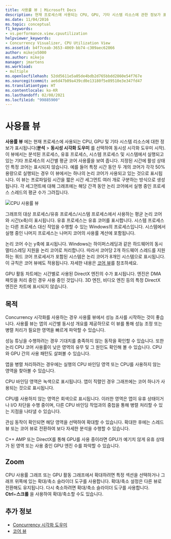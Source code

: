 ```yaml
---
title: 사용률 뷰 | Microsoft Docs
description: 현재 프로세스에 사용되는 CPU, GPU, 기타 시스템 리소스에 관한 정보가 표시되는 사용률 뷰에 관해 알아봅니다.
ms.date: 11/04/2016
ms.topic: conceptual
f1_keywords:
- vs.performance.view.cpuutilization
helpviewer_keywords:
- Concurrency Visualizer, CPU Utilization View
ms.assetid: b4f7ceab-3653-4069-bb74-c309aec62866
author: mikejo5000
ms.author: mikejo
manager: jmartens
ms.workload:
- multiple
ms.openlocfilehash: 52dd5611e5a05de4bdb2d765bbdd2860e54f767e
ms.sourcegitcommit: ae6d47b09a439cd0e13180f5e89510e3e347fd47
ms.translationtype: HT
ms.contentlocale: ko-KR
ms.lasthandoff: 02/08/2021
ms.locfileid: "99885900"
---
```

# <a name="utilization-view"></a>사용률 뷰
**사용률 뷰** 에는 현재 프로세스에 사용되는 CPU, GPU 및 기타 시스템 리소스에 대한 정보가 표시됩니다(**분석** > **동시성 시각화 도우미** 를 선택하여 동시성 시각화 도우미 시작). 이 뷰에서는 분석된 프로세스, 유휴 프로세스, 시스템 프로세스 및 시스템에서 실행되고 있는 기타 프로세스의 시간별 평균 코어 사용률을 보여 줍니다. 지정된 시간에 활성 상태인 특정 코어는 표시되지 않습니다. 예를 들어 특정 시간 동안 두 개의 코어가 각각 50% 용량으로 실행되는 경우 이 뷰에서는 하나의 논리 코어가 사용되고 있는 것으로 표시됩니다. 이 뷰는 프로파일링 시간을 짧은 시간 세그먼트 여러 개로 구분하는 방식으로 생성됩니다. 각 세그먼트에 대해 그래프에는 해당 간격 동안 논리 코어에서 실행 중인 프로세스 스레드의 평균 수가 그려집니다.

 ![CPU 사용률 뷰](../profiling/media/vsts_ppacpuutil.png "VSTS_PPAcpuUtil")

 그래프의 대상 프로세스/유휴 프로세스/시스템 프로세스에서 사용하는 평균 논리 코어와 시간(x축)이 표시됩니다. 유휴 프로세스는 유휴 코어를 표시합니다. 시스템 프로세스는 다른 프로세스 대신 작업을 수행할 수 있는 Windows의 프로세스입니다. 시스템에서 실행 중인 나머지 프로세스는 나머지 코어의 사용률 계산에 포함됩니다.

 논리 코어 수는 y축에 표시됩니다. Windows는 하이퍼스레딩과 같은 하드웨어의 동시 멀티스레딩 지원을 논리 코어로 처리합니다. 따라서 코어당 2개 하드웨어 스레드를 지원하는 쿼드 코어 프로세서가 포함된 시스템은 논리 코어가 8개인 시스템으로 표시됩니다. 이 규칙은 코어 뷰에도 적용됩니다. 자세한 내용은 [코어 뷰](../profiling/cores-view.md)를 참조하세요.

 GPU 활동 차트에는 시간별로 사용된 DirectX 엔진의 수가 표시됩니다.  엔진은 DMA 패킷을 처리 중인 경우 사용 중인 것입니다.  3D 엔진, 비디오 엔진 등의 특정 DirectX 엔진은 차트에 표시되지 않습니다.

## <a name="purpose"></a>목적
 Concurrency 시각화를 사용하는 경우 사용률 뷰에서 성능 조사를 시작하는 것이 좋습니다. 사용률 뷰는 앱의 시간별 동시성 개요를 제공하므로 이 뷰를 통해 성능 조정 또는 병렬 처리가 필요한 영역을 빠르게 파악할 수 있습니다.

 성능 튜닝을 수행하려는 경우 기대치를 충족하지 않는 동작을 확인할 수 있습니다. 또한 논리 CPU 코어 사용률이 낮은 영역의 유무 및 그 원인도 확인해 볼 수 있습니다. CPU와 GPU 간의 사용 패턴도 살펴볼 수 있습니다.

 앱을 병렬 처리하려는 경우에는 실행의 CPU 바인딩 영역 또는 CPU를 사용하지 않는 영역을 찾아볼 수 있습니다.

 CPU 바인딩 영역은 녹색으로 표시됩니다. 앱이 직렬인 경우 그래프에는 코어 하나가 사용되는 것으로 표시됩니다.

 CPU를 사용하지 않는 영역은 회색으로 표시됩니다. 이러한 영역은 앱이 유휴 상태이거나 I/O 차단을 수행 중이며, 다른 CPU 바인딩 작업과의 중첩을 통해 병렬 처리할 수 있는 지점을 나타낼 수 있습니다.

 관심 동작이 확인되면 해당 영역을 선택하여 확대할 수 있습니다. 확대한 후에는 스레드 뷰 또는 코어 뷰로 전환하여 보다 자세한 분석을 수행할 수 있습니다.

 C++ AMP 또는 DirectX를 통해 GPU를 사용 중이라면 GPU가 예기치 않게 유휴 상태가 된 영역 또는 사용 중인 GPU 엔진 수를 파악할 수 있습니다.

## <a name="zoom"></a>Zoom
 CPU 사용률 그래프 또는 GPU 활동 그래프에서 확대하려면 특정 섹션을 선택하거나 그래프 위쪽에 있는 확대/축소 슬라이더 도구를 사용합니다. 확대/축소 설정은 다른 뷰로 전환해도 유지됩니다. 다시 축소하려면 확대/축소 슬라이더 도구를 사용합니다. **Ctrl**+**스크롤** 을 사용하여 확대/축소할 수도 있습니다.

## <a name="see-also"></a>추가 정보
- [Concurrency 시각화 도우미](../profiling/concurrency-visualizer.md)
- [코어 뷰](../profiling/cores-view.md)
